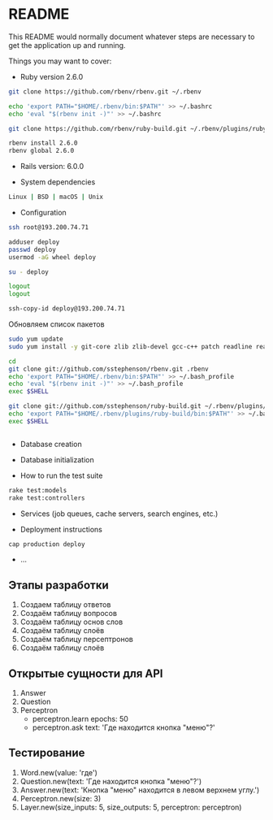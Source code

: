 # README

This README would normally document whatever steps are necessary to get the
application up and running.

Things you may want to cover:

* Ruby version 2.6.0
```bash
git clone https://github.com/rbenv/rbenv.git ~/.rbenv

echo 'export PATH="$HOME/.rbenv/bin:$PATH"' >> ~/.bashrc
echo 'eval "$(rbenv init -)"' >> ~/.bashrc

git clone https://github.com/rbenv/ruby-build.git ~/.rbenv/plugins/ruby-build

rbenv install 2.6.0
rbenv global 2.6.0
```

* Rails version: 6.0.0

* System dependencies 
```bash
Linux | BSD | macOS | Unix
```

* Configuration
```bash
ssh root@193.200.74.71
```

```bash
adduser deploy
passwd deploy
usermod -aG wheel deploy
```

```bash
su - deploy

logout 
logout 
```

```bash
ssh-copy-id deploy@193.200.74.71
```
Обновляем список пакетов
```bash
sudo yum update
sudo yum install -y git-core zlib zlib-devel gcc-c++ patch readline readline-devel libyaml-devel libffi-devel openssl-devel make bzip2 autoconf automake libtool bison curl sqlite-devel
```
```bash
cd
git clone git://github.com/sstephenson/rbenv.git .rbenv
echo 'export PATH="$HOME/.rbenv/bin:$PATH"' >> ~/.bash_profile
echo 'eval "$(rbenv init -)"' >> ~/.bash_profile
exec $SHELL

git clone git://github.com/sstephenson/ruby-build.git ~/.rbenv/plugins/ruby-build
echo 'export PATH="$HOME/.rbenv/plugins/ruby-build/bin:$PATH"' >> ~/.bash_profile
exec $SHELL
```

```bash

```

* Database creation

* Database initialization

* How to run the test suite
```bash
rake test:models
rake test:controllers
```

* Services (job queues, cache servers, search engines, etc.)


* Deployment instructions
```bash
cap production deploy
```

* ...

## Этапы разработки
1. Создаем таблицу ответов
2. Создаём таблицу вопросов
3. Создаём таблицу основ слов
4. Создаём таблицу слоёв
5. Создаём таблицу персептронов
6. Создаём таблицу слоёв

## Открытые сущности для API
1) Answer
2) Question
3) Perceptron
    * perceptron.learn epochs: 50
    * perceptron.ask text: 'Где находится кнопка "меню"?'

## Тестирование
1. Word.new(value: 'где')
2. Question.new(text: 'Где находится кнопка "меню"?')
3. Answer.new(text: 'Кнопка "меню" находится в левом верхнем углу.')
4. Perceptron.new(size: 3)
5. Layer.new(size_inputs: 5, size_outputs: 5, perceptron: perceptron)
